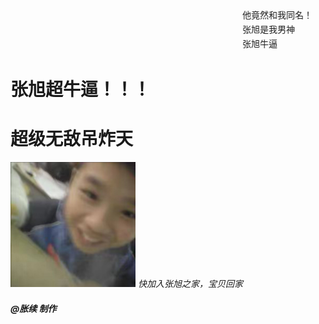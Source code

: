 <!DOCTYPE html>
<html lang="en">
<head>
    <meta charset="UTF-8">
    <meta name="viewport" content="width=device-width, initial-scale=1.0">
    <title>张旭超牛逼</title>
</head>
<body>
    <marquee>他竟然和我同名！</marquee>
<marquee>张旭是我男神</marquee>
<marquee>张旭牛逼</marquee>
<h1>张旭超牛逼！！！</h1>
<h1>超级无敌吊炸天</h1>
<img src="./Image_314878674788152.jpg" width="200px" alt="">   
</body>
<i>快加入张旭之家，宝贝回家</i>



    
<h5>@胀续 制作</h5>

</html>
